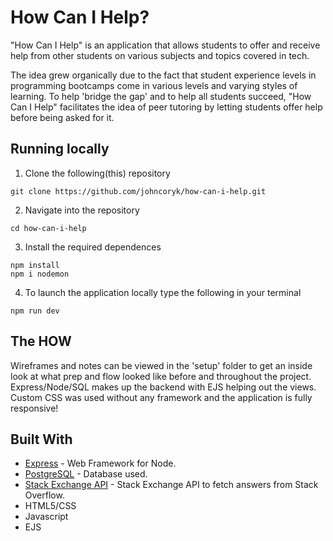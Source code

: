 # How Can I Help?

"How Can I Help" is an application that allows students to offer and receive
help from other students on various subjects and topics covered in tech.

The idea grew organically due to the fact that student experience levels in
programming bootcamps come in various levels and varying styles of learning.
To help 'bridge the gap' and to help all students succeed, "How Can I Help"
facilitates the idea of peer tutoring by letting students offer help before
being asked for it.

## **Running locally**

1. Clone the following(this) repository

```
git clone https://github.com/johncoryk/how-can-i-help.git
```

2. Navigate into the repository

```
cd how-can-i-help
```

3. Install the required dependences

```
npm install
npm i nodemon
```

4. To launch the application locally type the following in your terminal

```
npm run dev
```

## The HOW

Wireframes and notes can be viewed in the 'setup' folder to get an inside look at what prep and flow looked like before and throughout the project. Express/Node/SQL makes up the backend with EJS helping out the views. Custom CSS was used without any framework and the application is fully responsive!

## Built With

- [Express](https://expressjs.com/) - Web Framework for Node.
- [PostgreSQL](https://www.postgresql.org/) - Database used.
- [Stack Exchange API](https://api.stackexchange.com/) - Stack Exchange API to fetch answers from Stack Overflow.
- HTML5/CSS
- Javascript
- EJS
